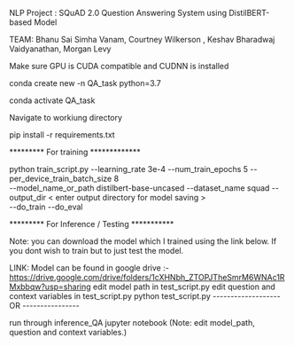
NLP Project : SQuAD 2.0 Question Answering System using DistilBERT-based Model

TEAM:
Bhanu Sai Simha Vanam, Courtney Wilkerson , Keshav Bharadwaj Vaidyanathan, Morgan Levy




Make sure GPU is CUDA compatible and CUDNN is installed


conda create new -n QA_task python=3.7

conda activate QA_task

Navigate to workiung directory

pip install -r requirements.txt

********* For training *************


python train_script.py --learning_rate 3e-4 --num_train_epochs 5 --per_device_train_batch_size 8 \
    --model_name_or_path distilbert-base-uncased --dataset_name squad  --output_dir < enter output directory for model saving > \
     --do_train --do_eval 





********* For Inference / Testing ***********


Note: you can download the model which I trained using the link below. If you dont wish to train but to just test the model.

LINK: 
Model can be found in google drive :- https://drive.google.com/drive/folders/1cXHNbh_ZTOPJTheSmrM6WNAc1RMxbbqw?usp=sharing
edit model path in test_script.py
edit question and context variables in test_script.py
python test_script.py
------------------- OR ----------------

run through inference_QA jupyter notebook (Note: edit model_path, question and context variables.)
